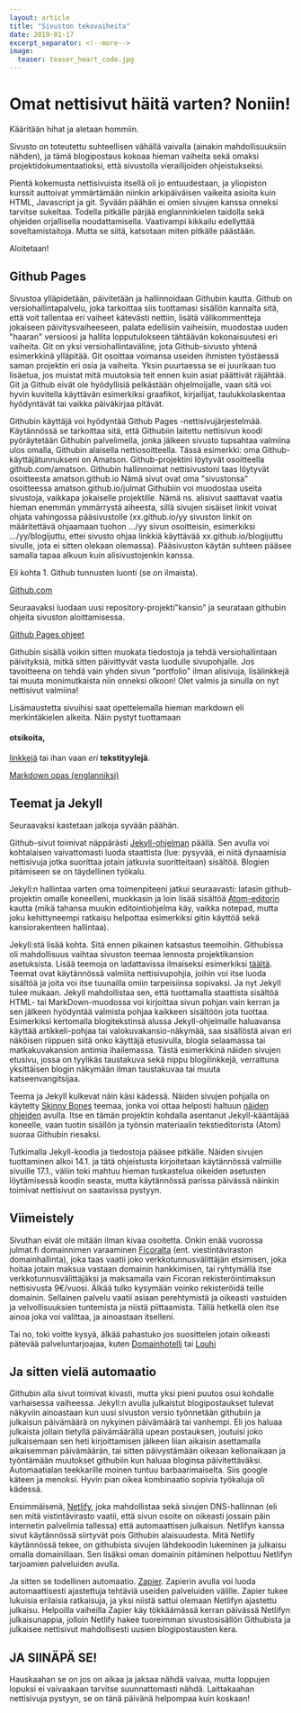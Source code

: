 ```yaml
---
layout: article
title: "Sivuston tekovaiheita"
date: 2019-01-17
excerpt_separator: <!--more-->
image:
  teaser: teaser_heart_code.jpg
---
```


# Omat nettisivut häitä varten? Noniin!
<!--more-->
Kääritään hihat ja aletaan hommiin.

Sivusto on toteutettu suhteellisen vähällä vaivalla (ainakin mahdollisuuksiin nähden), ja tämä blogipostaus kokoaa hieman vaiheita sekä omaksi projektidokumentaatioksi, että sivustolla vierailijoiden ohjeistukseksi.

Pientä kokemusta nettisivuista itsellä oli jo entuudestaan, ja yliopiston kurssit auttoivat ymmärtämään niinkin arkipäiväisen vaikeita asioita kuin HTML, Javascript ja git. Syvään päähän ei omien sivujen kanssa onneksi tarvitse sukeltaa. Todella pitkälle pärjää englanninkielen taidolla sekä ohjeiden orjallisella noudattamisella. Vaativampi kikkailu edellyttää soveltamistaitoja. Mutta se siitä, katsotaan miten pitkälle päästään.

Aloitetaan!

## Github Pages

Sivustoa ylläpidetään, päivitetään ja hallinnoidaan Githubin kautta. Github on versiohallintapalvelu, joka tarkoittaa siis tuottamasi sisällön kannalta sitä, että voit tallentaa eri vaiheet kätevästi nettiin, lisätä välikommentteja jokaiseen päivitysvaiheeseen, palata edellisiin vaiheisiin, muodostaa uuden "haaran" versioosi ja hallita lopputulokseen tähtäävän kokonaisuutesi eri vaiheita. Git on yksi versiohallintaväline, jota Github-sivusto yhtenä esimerkkinä ylläpitää. Git osoittaa voimansa useiden ihmisten työstäessä saman projektin eri osia ja vaiheita. Yksin puurtaessa se ei juurikaan tuo lisäetua, jos muistat mitä muutoksia teit ennen kuin asiat päättivät räjähtää. Git ja Github eivät ole hyödyllisiä pelkästään ohjelmoijalle, vaan sitä voi hyvin kuvitella käyttävän esimerkiksi graafikot, kirjailijat, taulukkolaskentaa hyödyntävät tai vaikka päiväkirjaa pitävät.

Githubin käyttäjä voi hyödyntää Github Pages -nettisivujärjestelmää. Käytännössä se tarkoittaa sitä, että Githubiin laitettu nettisivun koodi pyöräytetään Githubin palvelimella, jonka jälkeen sivusto tupsahtaa valmiina ulos omalla, Githubin alaisella nettiosoitteella.
Tässä esimerkki: oma Github-käyttäjätunnukseni on Amatson. Github-projektini löytyvät osoitteella github.com/amatson. Githubin hallinnoimat nettisivustoni taas löytyvät osoitteesta amatson.github.io
Nämä sivut ovat oma "sivustonsa" osoitteessa amatson.github.io/julmat
Githubiin voi muodostaa useita sivustoja, vaikkapa jokaiselle projektille. Nämä ns. alisivut saattavat vaatia hieman enemmän ymmärrystä aiheesta, sillä sivujen sisäiset linkit voivat ohjata vahingossa pääsivustolle (xx.github.io/yy sivuston linkit on määritettävä ohjaamaan tuohon .../yy sivun osoitteisin, esimerkiksi .../yy/blogijuttu, ettei sivusto ohjaa linkkiä käyttävää xx.github.io/blogijuttu sivulle, jota ei sitten olekaan olemassa).
Pääsivuston käytän suhteen pääsee samalla tapaa alkuun kuin alisivustojenkin kanssa.

Eli kohta 1.
Github tunnusten luonti (se on ilmaista).

[Github.com](https://github.com/)

Seuraavaksi luodaan uusi repository-projekti"kansio" ja seurataan githubin ohjeita sivuston aloittamisessa.

[Github Pages ohjeet](https://guides.github.com/features/pages/)

Githubin sisällä voikin sitten muokata tiedostoja ja tehdä versiohallintaan päivityksiä, mitkä sitten päivittyvät vasta luodulle sivupohjalle. Jos tavoitteena on tehdä vain yhden sivun "portfolio" ilman alisivuja, lisälinkkejä tai muuta monimutkaista niin onneksi olkoon! Olet valmis ja sinulla on nyt nettisivut valmiina!

Lisämaustetta sivuihisi saat opettelemalla hieman markdown eli merkintäkielen alkeita. Näin pystyt tuottamaan
#### otsikoita,
[linkkejä](https://fi.wikipedia.org/wiki/Hyperlinkki)
tai ihan vaan _eri_ **tekstityylejä**.

[Markdown opas (englanniksi)](https://guides.github.com/features/mastering-markdown/)


## Teemat ja Jekyll

Seuraavaksi kastetaan jalkoja syvään päähän.

Github-sivut toimivat näppärästi [Jekyll-ohjelman](https://jekyllrb.com/) päällä. Sen avulla voi kohtalaisen vaivattomasti luoda staattista (lue: pysyvää, ei niitä dynaamisia nettisivuja jotka suorittaa jotain jatkuvia suoritteitaan) sisältöä. Blogien pitämiseen se on täydellinen työkalu.

Jekyll:n hallintaa varten oma toimenpiteeni jatkui seuraavasti: latasin github-projektin omalle koneelleni, muokkasin ja loin lisää sisältöä [Atom-editorin](https://atom.io/) kautta (mikä tahansa muukin editointiohjelma käy, vaikka notepad, mutta joku kehittyneempi ratkaisu helpottaa esimerkiksi gitin käyttöä sekä kansiorakenteen hallintaa).

Jekyll:stä lisää kohta. Sitä ennen pikainen katsastus teemoihin.
Githubissa oli mahdollisuus vaihtaa sivuston teemaa lennosta projektikansion asetuksista. Lisää teemoja on ladattavissa ilmaiseksi esimerkiksi [täältä](https://jekyllthemes.io/free). Teemat ovat käytännössä valmiita nettisivupohjia, joihin voi itse luoda sisältöä ja joita voi itse tuunailla omiin tarpeisiinsa sopivaksi. Ja nyt Jekyll tulee mukaan. Jekyll mahdollistaa sen, että tuottamalla staattista sisältöä HTML- tai MarkDown-muodossa voi kirjoittaa sivun pohjan vain kerran ja sen jälkeen hyödyntää valmista pohjaa kaikkeen sisältöön jota tuottaa. Esimerkiksi kertomalla blogitekstinsä alussa Jekyll-ohjelmalle haluavansa käyttää artikkeli-pohjaa tai valokuvakansio-näkymää, saa sisällöstä aivan eri näköisen riippuen siitä onko käyttäjä etusivulla, blogia selaamassa tai matkakuvakansion antimia ihailemassa. Tästä esimerkkinä näiden sivujen etusivu, jossa on tyylikäs taustakuva sekä nippu blogilinkkejä, verrattuna yksittäisen blogin näkymään ilman taustakuvaa tai muuta katseenvangitsijaa.

Teema ja Jekyll kulkevat näin käsi kädessä. Näiden sivujen pohjalla on käytetty [Skinny Bones](https://mmistakes.github.io/skinny-bones-jekyll/) teemaa, jonka voi ottaa helposti haltuun [näiden ohjeiden](https://mmistakes.github.io/skinny-bones-jekyll/getting-started/) avulla. Itse en tämän projektin kohdalla asentanut Jekyll-kääntäjää koneelle, vaan tuotin sisällön ja työnsin materiaalin tekstieditorista (Atom) suoraa Githubin riesaksi.

Tutkimalla Jekyll-koodia ja tiedostoja pääsee pitkälle. Näiden sivujen tuottaminen alkoi 14.1. ja tätä ohjeistusta kirjoitetaan käytännössä valmiille sivuille 17.1., väliin toki mahtuu hieman tuskastelua oikeiden asetusten löytämisessä koodin seasta, mutta käytännössä parissa päivässä näinkin toimivat nettisivut on saatavissa pystyyn.

## Viimeistely

Sivuthan eivät ole mitään ilman kivaa osoitetta. Onkin enää vuorossa julmat.fi domainnimen varaaminen [Ficoralta](https://www.traficom.fi/fi/viestinta/fi-verkkotunnukset) (ent. viestintäviraston domainhallinta), joka taas vaatii joko verkkotunnusvälittäjän etsimisen, joka hoitaa jotain maksua vastaan domainin hankkimisen, tai ryhtymällä itse verkkotunnusvälittäjäksi ja maksamalla vain Ficoran rekisteröintimaksun nettisivusta 9€/vuosi. Älkää tulko kysymään voinko rekisteröidä teille domainin. Sellainen palvelu vaatii asiaan perehtymistä ja oikeasti vastuiden ja velvollisuuksien tuntemista ja niistä piittaamista. Tällä hetkellä olen itse ainoa joka voi valittaa, ja ainoastaan itselleni.

Tai no, toki voitte kysyä, älkää pahastuko jos suosittelen jotain oikeasti pätevää palveluntarjoajaa, kuten [Domainhotelli](https://www.domainhotelli.fi/) tai [Louhi](https://www.louhi.fi/)

## Ja sitten vielä automaatio

Githubin alla sivut toimivat kivasti, mutta yksi pieni puutos osui kohdalle varhaisessa vaiheessa. Jekyll:n avulla julkaistut blogipostaukset tulevat näkyviin ainoastaan kun uusi sivuston versio työnnetään githubiin ja julkaisun päivämäärä on nykyinen päivämäärä tai vanhempi. Eli jos haluaa julkaista jollain tietyllä päivämäärällä upean postauksen, joutuisi joko julkaisemaan sen heti kirjoittamisen jälkeen liian aikaisin asettamalla aikaisemman päivämäärän, tai sitten päivystämään oikeaan kellonaikaan ja työntämään muutokset githubiin kun haluaa bloginsa päivitettäväksi. Automaatialan teekkarille moinen tuntuu barbaarimaiselta. Siis google käteen ja menoksi. Hyvin pian oikea kombinaatio sopivia työkaluja oli kädessä.

Ensimmäisenä, [Netlify](https://www.netlify.com/), joka mahdollistaa sekä sivujen DNS-hallinnan (eli sen mitä vistintävirasto vaatii, että sivun osoite on oikeasti jossain päin internetin palvelimia tallessa) että automaattisen julkaisun. Netlifyn kanssa sivut käytännössä siirtyvät pois Githubin alaisuudesta. Mitä Netlify käytännössä tekee, on githubista sivujen lähdekoodin lukeminen ja julkaisu omalla domainillaan. Sen lisäksi oman domainin pitäminen helpottuu Netlifyn tarjoamien palveluiden avulla.

Ja sitten se todellinen automaatio. [Zapier](https://zapier.com/).
Zapierin avulla voi luoda automaattisesti ajastettuja tehtäviä useiden palveluiden välille. Zapier tukee lukuisia erilaisia ratkaisuja, ja yksi niistä sattui olemaan Netlifyn ajastettu julkaisu. Helpoilla vaiheilla Zapier käy tökkäämässä kerran päivässä Netlifyn julkaisunappia, jolloin Netlify hakee tuoreimman sivustosisällön Githubista ja julkaisee nettisivut mahdollisesti uusien blogipostausten kera.


## JA SIINÄPÄ SE!

Hauskaahan se on jos on aikaa ja jaksaa nähdä vaivaa, mutta loppujen lopuksi ei vaivaakaan tarvitse suunnattomasti nähdä. Laittakaahan nettisivuja pystyyn, se on tänä päivänä helpompaa kuin koskaan!
